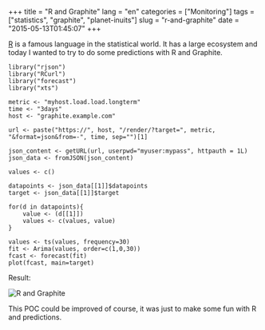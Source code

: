 +++
title = "R and Graphite"
lang = "en"
categories = ["Monitoring"]
tags = ["statistics", "graphite", "planet-inuits"]
slug = "r-and-graphite"
date = "2015-05-13T01:45:07"
+++

[R](http://www.r-project.org/) is a famous language in the statistical world. It
has a large ecosystem and today I wanted to try to do some predictions with R and
Graphite.

    library("rjson")
    library("RCurl")
    library("forecast")
    library("xts")

    metric <- "myhost.load.load.longterm"
    time <- "3days"
    host <- "graphite.example.com"

    url <- paste("https://", host, "/render/?target=", metric, "&format=json&from=-", time, sep="")[1]

    json_content <- getURL(url, userpwd="myuser:mypass", httpauth = 1L)
    json_data <- fromJSON(json_content)

    values <- c()

    datapoints <- json_data[[1]]$datapoints
    target <- json_data[[1]]$target

    for(d in datapoints){
        value <- (d[[1]])
        values <- c(values, value)
    }

    values <- ts(values, frequency=30)
    fit <- Arima(values, order=c(1,0,30))
    fcast <- forecast(fit)
    plot(fcast, main=target)


Result:

![R and Graphite](|filename|/images/r.png)

This POC could be improved of course, it was just to make some fun with R and predictions.

